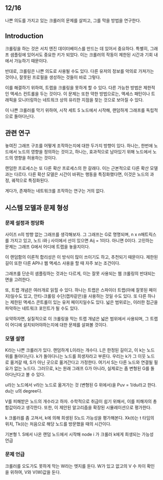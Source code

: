 ## 12/16

나쁜 의도를 가지고 있는 크롤러의 문제를 살피고, 그를 막을 방법을 연구한다.

## Introduction
크롤링을 하는 것은 서치 엔진 데이터베이스를 만드는 데 있어서 중요하다. 
특별히, 그래프 샘플링에 있어서도 중요한 키가 되었다. 
이는 크롤러의 작동이 제한된 시간과 기회 내에서 가능하기 때문이다.

반대로, 크롤링은 나쁜 의도로 사용될 수도 있다. 다른 유저의 정보를 악의로 가져가는 것이나, 잘못된 프로필을 생성하는 것들이 바로 그렇다.

이를 해결하기 위하여, 트랩을 크롤링을 못하게 할 수 있다.
다른 가능한 방법은 제한적인 액세스 컨트롤을 두는 것이다. 
이 문제는 또한 약한 방법으로는, 액세스 패턴이나 트래픽을 모니터링하는 네트워크 상의 유리한 지점을 찾는 것으로 보아질 수 있다.

이 나쁜 크롤러를 막기 위하여,
시작 세트 S 노드에서 시작해, 랜덤하게 그래프를 독립적으로 돌아다닌다. 

## 관련 연구
놓여진 그래프 구조를 어떻게 조작하는지에 대한 두가지 방향이 있다. 
하나는, 한번에 노드에서 노드의 영향을 정의하는 것이고, 
하나는, 효과적으로 남아있기 위해 노드에서 노드의 영향을 허용하는 것이다. 

랜덤한 프로세스는 또 다른 확산 프로세스의 한 갈래다.
이는 근본적으로 다른 확산 모델과는 다르다. 
다른 확산 모델은 시간이 바뀌는 행동을 특징화했다면, 이것은 노드의 과정, 궤적으로 특징화된다.

게다가, 존재하는 네트워크를 조작하는 연구는 거의 없다.

## 시스템 모델과 문제 형성
### 문제 설정과 정당화
사이즈 n의 방향 없는 그래프를 생각해보자.
그 그래프는 G로 명명되며, n x n매트릭스를 가지고 있고, 노드 i와 j 사이에서 선이 있으면 Aij = 1이다.
아니면 0이다. 고민하는 문제는 그래프 G에서 어디에 트랩을 놓을지이다.

이 랜덤함의 이론적 합리성은 이 방식이 많이 쓰이기도 하고, 추천되기 때문이다.
제한된 길이 또한 다른 API나 웹 액세스 사용을 할 때 자주 보는 조건이다.

그래프를 단순히 샘플링하는 것과는 다르게, 이는 잘못 사용되는 웹 크롤링의 반대되는 면을 고려한다.

또, 트랩 개념은 여러개로 읽힐 수 있다. 
하나는 트랩은 스파이더 트랩(아예 잘못된 페이지)일수도 있고, 안티-크롤링 수단(캡챠같은)을 사용하는 것일 수도 있다.
또 다른 하나는 제한된 액세스 콘트롤이 있는 유저 페이지일수도 있다. 
넓은 범위로는, 이러한 접근을 파악하는 네트워크 포인트가 될 수도 있다.

요약하자면, 실질적으로 이 크롤링을 막는 트랩 개념은 넓은 범위에서 사용되며, 그 트랩이 어디에 설치되어야하는지에 대한 문제를 살펴볼 것이다.

### 모델 설명
K라는 나쁜 크롤러가 있다. 랜덤하게 L이라는 개수다.
L은 한정된 길이고, 이 k는 노드 위를 돌아다닌다. k가 돌아다니는 노드를 희생자라고 부른다. 
우리는 k가 그 이웃 노드로 옮겨갈 때, S가 아닌 곳으로 옮겨간다고 가정한다. 여기서 S는 다른 노드와 연결될 필요가 없는 노드다.
그러므로, k는 원래 그래프 G가 아니라, 실제로는 좀 변형된 G를 돌아다닌다고 볼 수 있다. 

u라는 노드에서 v라는 노드로 옮겨가는 것 (변형된 G 위에서)을 Puv = 1/du라고 한다. du는 u의 degree다. 

V를 피해받은 노드의 개수라고 하자. 수학적으로 취급이 쉽기 위해서, 이를 피해자의 총합값이라고 생각한다.
또한, 이 제안된 알고리즘을 확장된 시뮬레이션으로 평가한다.

k 크롤러를 좀 고쳐서, k에 의해 희생된 S노드 가능성을 평가해본다.
Xk(t)는 t 타임의 위치, Tk(i)는 처음으로 해당 노드를 방문했을 때의 시간이다.

기본형 1. S에서 나온 랜덤 노드에서 시작해 node i 가 크롤러 k에게 희생되는 가능성 언급


### 문제 언급
크롤러를 오도가도 못하게 막는 W라는 엣지를 둔다. W가 있고 없고의 V 수 차이 확인을 위하여, V와 V(W)값을 둔다.


